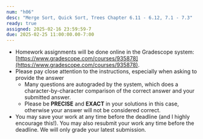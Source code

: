 ```yaml
---
num: "h06"
desc: "Merge Sort, Quick Sort, Trees Chapter 6.11 - 6.12, 7.1 - 7.3"
ready: true
assigned: 2025-02-16 23:59:59-7
due: 2025-02-25 11:00:00.00-7:00
---
```


* Homework assignments will be done online in the Gradescope system: [https://www.gradescope.com/courses/935878](https://www.gradescope.com/courses/935878).
* Please pay close attention to the instructions, especially when asking to provide the answer
	* Many questions are autograded by the system, which does a character-by-character comparison of the correct answer and your submitted answer.
	* Please be **PRECISE** and **EXACT** in your solutions in this case, otherwise your answer will not be considered correct.
* You may save your work at any time before the deadline (and I highly encourage this!). You may also resubmit your work any time before the deadline. We will only grade your latest submission.

